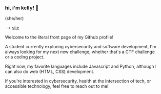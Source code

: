 ### hi, i'm kelly! 👋

(she/her)

--> [site](kellyhum.xyz)

Welcome to the literal front page of my Github profile!

A student currently exploring cybersecurity and software development, I'm always looking for my next new challenge, whether that's a CTF challenge or a coding project.

Right now, my favorite languages include Javascript and Python, although I can also do web (HTML, CSS) development.

If you're interested in cybersecurity, health at the intersection of tech, or accessible technology, feel free to reach out to me!
